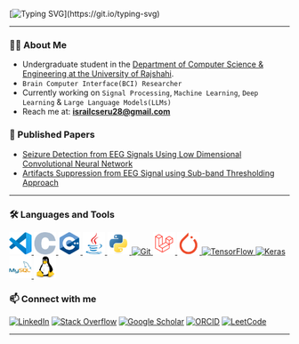 <!-- Typing SVG animation -->
[![Typing SVG](https://readme-typing-svg.demolab.com?font=Fira+Code&duration=1000&pause=1000&color=00F7FF&width=800&lines=👋+Hi%2C+I'm+Md+Israil+Hosen;)](https://git.io/typing-svg)

---

### 👨‍💻 About Me
- Undergraduate student in the [Department of Computer Science & Engineering at the University of Rajshahi](https://www.ru.ac.bd/).
- `Brain Computer Interface(BCI) Researcher`
- Currently working on `Signal Processing`, `Machine Learning`, `Deep Learning` & `Large Language Models(LLMs)`
- Reach me at: **israilcseru28@gmail.com**
  


### 📝 Published Papers
- [Seizure Detection from EEG Signals Using Low Dimensional Convolutional Neural Network](https://ucics.org/ucics2025/Seizure%20Detection%20from%20EEG%20Signals%20Using%20Low%20Dimensional%20Convolutional%20Neural%20Network) 
- [Artifacts Suppression from EEG Signal using Sub-band Thresholding Approach](https://ucics.org/ucics2025/Artifact%20Suppression%20from%20EEG%20Signal%20Using%20Sub-band%20Thresholding%20Approach)
---

### 🛠️ Languages and Tools  
<p align="left">
  <a href="https://code.visualstudio.com/" target="_blank" rel="noreferrer">
  <img src="https://raw.githubusercontent.com/devicons/devicon/master/icons/vscode/vscode-original.svg" alt="VS Code" width="40" height="40"/>
</a>
  <a href="https://www.cprogramming.com/" target="_blank" rel="noreferrer">
    <img src="https://raw.githubusercontent.com/devicons/devicon/master/icons/c/c-original.svg" alt="C" width="40" height="40"/>
  </a>
  <a href="https://www.w3schools.com/cpp/" target="_blank" rel="noreferrer">
    <img src="https://raw.githubusercontent.com/devicons/devicon/master/icons/cplusplus/cplusplus-original.svg" alt="C++" width="40" height="40"/>
  </a>
  <a href="https://www.java.com" target="_blank" rel="noreferrer">
    <img src="https://raw.githubusercontent.com/devicons/devicon/master/icons/java/java-original.svg" alt="Java" width="40" height="40"/>
  </a>
  <a href="https://www.python.org" target="_blank" rel="noreferrer">
    <img src="https://raw.githubusercontent.com/devicons/devicon/master/icons/python/python-original.svg" alt="Python" width="40" height="40"/>
  </a>
  <a href="https://git-scm.com/" target="_blank" rel="noreferrer">
    <img src="https://www.vectorlogo.zone/logos/git-scm/git-scm-icon.svg" alt="Git" width="40" height="40"/>
  </a>
  <a href="https://laravel.com/" target="_blank" rel="noreferrer">
    <img src="https://github.com/laravel/art/blob/master/laravel-logo.svg" alt="Laravel" width="40" height="40"/>
  </a>
  <a href="https://pytorch.org/" target="_blank" rel="noreferrer">
    <img src="https://raw.githubusercontent.com/devicons/devicon/master/icons/pytorch/pytorch-original.svg" alt="PyTorch" width="40" height="40"/>
  </a>
  <a href="https://www.tensorflow.org" target="_blank" rel="noreferrer">
    <img src="https://www.vectorlogo.zone/logos/tensorflow/tensorflow-icon.svg" alt="TensorFlow" width="40" height="40"/>
  </a>
  <a href="https://keras.io/" target="_blank" rel="noreferrer">
    <img src="https://upload.wikimedia.org/wikipedia/commons/a/ae/Keras_logo.svg" alt="Keras" width="40" height="40"/>
  </a>
  <a href="https://www.mysql.com/" target="_blank" rel="noreferrer">
    <img src="https://raw.githubusercontent.com/devicons/devicon/master/icons/mysql/mysql-original-wordmark.svg" alt="MySQL" width="40" height="40"/>
  </a>
  <a href="https://www.linux.org/" target="_blank" rel="noreferrer">
    <img src="https://raw.githubusercontent.com/devicons/devicon/master/icons/linux/linux-original.svg" alt="Linux" width="40" height="40"/>
  </a>
</p>


### 📫 Connect with me
[![LinkedIn](https://img.shields.io/badge/LinkedIn-%230077B5.svg?style=for-the-badge&logo=linkedin&logoColor=white)](https://www.linkedin.com/in/israil445/) 
[![Stack Overflow](https://img.shields.io/badge/StackOverflow-FE7A16.svg?style=for-the-badge&logo=stack-overflow&logoColor=white)](https://stackoverflow.com/users/31225608/israil445) 
[![Google Scholar](https://img.shields.io/badge/Google%20Scholar-4285F4.svg?style=for-the-badge&logo=google-scholar&logoColor=white)](https://scholar.google.com/citations?view_op=list_works&hl=en&authuser=1&hl=en&user=CojVbxQAAAAJ&authuser=1) 
[![ORCID](https://img.shields.io/badge/ORCID-A6CE39.svg?style=for-the-badge&logo=orcid&logoColor=white)](https://orcid.org/0009-0003-1693-8466)
[![LeetCode](https://img.shields.io/badge/LeetCode-FFA116.svg?style=for-the-badge&logo=leetcode&logoColor=black)](https://leetcode.com/u/Israil445/)

---


